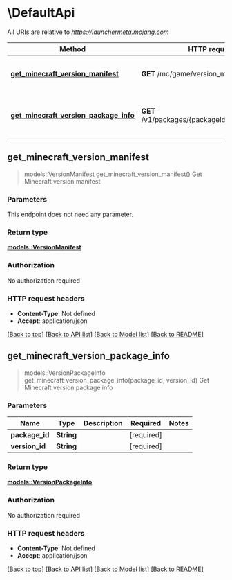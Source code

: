 # \DefaultApi

All URIs are relative to *https://launchermeta.mojang.com*

Method | HTTP request | Description
------------- | ------------- | -------------
[**get_minecraft_version_manifest**](DefaultApi.md#get_minecraft_version_manifest) | **GET** /mc/game/version_manifest.json | Get Minecraft version manifest
[**get_minecraft_version_package_info**](DefaultApi.md#get_minecraft_version_package_info) | **GET** /v1/packages/{packageId}/{versionId}.json | Get Minecraft version package info



## get_minecraft_version_manifest

> models::VersionManifest get_minecraft_version_manifest()
Get Minecraft version manifest

### Parameters

This endpoint does not need any parameter.

### Return type

[**models::VersionManifest**](VersionManifest.md)

### Authorization

No authorization required

### HTTP request headers

- **Content-Type**: Not defined
- **Accept**: application/json

[[Back to top]](#) [[Back to API list]](../README.md#documentation-for-api-endpoints) [[Back to Model list]](../README.md#documentation-for-models) [[Back to README]](../README.md)


## get_minecraft_version_package_info

> models::VersionPackageInfo get_minecraft_version_package_info(package_id, version_id)
Get Minecraft version package info

### Parameters


Name | Type | Description  | Required | Notes
------------- | ------------- | ------------- | ------------- | -------------
**package_id** | **String** |  | [required] |
**version_id** | **String** |  | [required] |

### Return type

[**models::VersionPackageInfo**](VersionPackageInfo.md)

### Authorization

No authorization required

### HTTP request headers

- **Content-Type**: Not defined
- **Accept**: application/json

[[Back to top]](#) [[Back to API list]](../README.md#documentation-for-api-endpoints) [[Back to Model list]](../README.md#documentation-for-models) [[Back to README]](../README.md)

